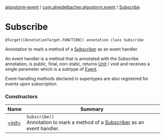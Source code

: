 [algostorm-event](../../index.md) / [com.aheidelbacher.algostorm.event](../index.md) / [Subscribe](.)

# Subscribe

`@Target([AnnotationTarget.FUNCTION]) annotation class Subscribe`

Annotation to mark a method of a [Subscriber](../-subscriber.md) as an event handler.

An event handler is a method that is annotated with the Subscribe
annotation, is public, final, non-static, returns [Unit](#) / void and receives
a single parameter which is a subtype of [Event](../-event.md).

Event-handling methods declared in supertypes are also registered for events
upon subscription.

### Constructors

| Name | Summary |
|---|---|
| [&lt;init&gt;](-init-.md) | `Subscribe()`<br>Annotation to mark a method of a [Subscriber](../-subscriber.md) as an event handler. |
